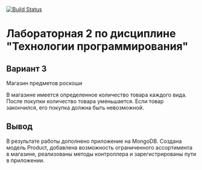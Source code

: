 [![Build Status](https://app.travis-ci.com/kpdvstu/PTLab2.svg?branch=master)](https://app.travis-ci.com/kpdvstu/PTLab2)

# Лабораторная 2 по дисциплине "Технологии программирования"

## Вариант 3

Магазин предметов роскоши

В магазине имеется определенное количество товара каждого вида. После покупки количество товара уменьшается. Если товар закончился, его покупка должна быть невозможной.

## Вывод

В результате работы дополнено приложение на MongoDB. Создана модель Product, добавлена возможность ограниченного ассортимента в магазине, реализованы методы контроллера и зарегистрированы пути в приложении.

